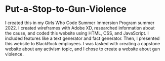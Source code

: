 # Put-a-Stop-to-Gun-Violence
I created this in my Girls Who Code Summer Immersion Program summer 2022. 
I created wireframes with Adobe XD, researched information about the cause, and coded this website using HTML, CSS, and JavaScript. 
I included features like a text generator and fact generator. 
Then, I presented this website to BlackRock employees. 
I was tasked with creating a capstone website about any activism topic, and I chose to create a website about gun violence. 
